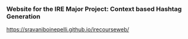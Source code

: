 ### Website for the IRE Major Project: Context based Hashtag Generation
https://sravaniboinepelli.github.io/irecourseweb/
